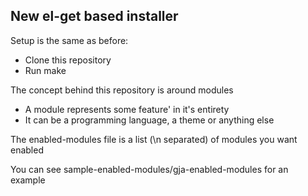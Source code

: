 New el-get based installer
--------------------------

Setup is the same as before:
* Clone this repository
* Run make

The concept behind this repository is around modules
* A module represents some feature' in it's entirety
* It can be a programming language, a theme or anything else

The enabled-modules file is a list (\n separated) of modules you want enabled

You can see sample-enabled-modules/gja-enabled-modules for an example
